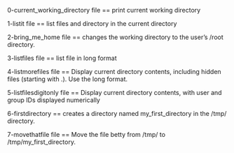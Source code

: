 0-current_working_directory file == print current working directory

1-listit file == list files and directory in the current directory

2-bring_me_home file == changes the working directory to the user’s /root directory.

3-listfiles file == list file in long format

4-listmorefiles file == Display current directory contents, including hidden files (starting with .). Use the long format.

5-listfilesdigitonly file == Display current directory contents, with user and group IDs displayed numerically

6-firstdirectory == creates a directory named my_first_directory in the /tmp/ directory.

7-movethatfile file == Move the file betty from /tmp/ to /tmp/my_first_directory.
